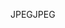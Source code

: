 <span data-ttu-id="3b82c-101">JPEG</span><span class="sxs-lookup"><span data-stu-id="3b82c-101">JPEG</span></span>